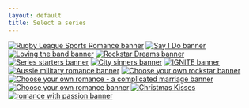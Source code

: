 ```yaml
---
layout: default
title: Select a series
---
```

[![Rugby League Sports Romance banner]({{site.baseurl}}/images/carousel/web-banner-southern-mav.png)]({{site.baseurl}}/series/southern-mavericks)
[![Say I Do banner]({{site.baseurl}}/images/carousel/web-banner-say-i-do.png)]({{site.baseurl}}/series/say-i-do)
[![Loving the band banner]({{site.baseurl}}/images/carousel/web-banner-loving-the-band.png)]({{site.baseurl}}/series/loving-the-band)
[![Rockstar Dreams banner]({{site.baseurl}}/images/carousel/web-banner-rockstar-dreams.png)]({{site.baseurl}}/series/rockstar-dreams)
[![Series starters banner]({{site.baseurl}}/images/carousel/web-banner-series-starters.png)]({{site.baseurl}}/series/series-starters)
[![City sinners banner]({{site.baseurl}}/images/carousel/web-banner-city-sinners.png)]({{site.baseurl}}/series/city-sinners)
[![IGNITE banner]({{site.baseurl}}/images/carousel/web-banner-ignite.png)]({{site.baseurl}}/series/ignite)
[![Aussie military romance banner]({{site.baseurl}}/images/carousel/web-banner-military-series.png)]({{site.baseurl}}/series/aussie-military-romance)
[![Choose your own rockstar banner]({{site.baseurl}}/images/carousel/web-banner-cyorr.png)]({{site.baseurl}}/series/choose-your-own-rockstar)
[![Choose your own romance - a complicated marriage banner]({{site.baseurl}}/images/carousel/web-banner-cyow.png)]({{site.baseurl}}/series/choose-your-own-wive)
[![Choose your own romance banner]({{site.baseurl}}/images/carousel/web-banner-cyo.png)]({{site.baseurl}}/series/choose-your-own-romance)
[![Christmas Kisses]({{site.baseurl}}/images/carousel/web-banner-christmas-kisses.png)]({{site.baseurl}}/series/christmas-kisses)
[![romance with passion banner]({{site.baseurl}}/images/carousel/web-banner-romance.png)]({{site.baseurl}}/series/romance-with-passion)

